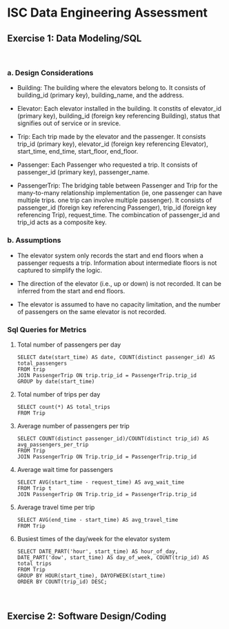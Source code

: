 # ISC Data Engineering Assessment

## Exercise 1: Data Modeling/SQL
&nbsp;

### a. Design Considerations
- Building: The building where the elevators belong to. It consists of building_id (primary key), building_name, and the address. 

- Elevator: Each elevator installed in the building. It constits of elevator_id (primary key), building_id (foreign key referencing Building), status that signifies out of service or in srevice.

- Trip: Each trip made by the elevator and the passenger. It consists trip_id (primary key), elevator_id (foreign key referencing Elevator), start_time, end_time, start_floor, end_floor.

- Passenger: Each Passenger who requested a trip. It consists of passenger_id (primary key), passenger_name.

- PassengerTrip: The bridging table between Passenger and Trip for the many-to-many relationship implementation (ie, one passenger can have multiple trips. one trip can involve multiple passenger). It consists of passenger_id (foreign key referencing Passenger), trip_id (foreign key referencing Trip), request_time. The combincation of passenger_id and trip_id acts as a composite key.


### b. Assumptions 

- The elevator system only records the start and end floors when a passenger requests a trip. Information about intermediate floors is not captured to simplify the logic.

- The direction of the elevator (i.e., up or down) is not recorded. It can be inferred from the start and end floors.

- The elevator is assumed to have no capacity limitation, and the number of passengers on the same elevator is not recorded.

### Sql Queries for Metrics

1.  Total number of passengers per day
  
    ```
    SELECT date(start_time) AS date, COUNT(distinct passenger_id) AS total_passengers
    FROM trip
    JOIN PassengerTrip ON trip.trip_id = PassengerTrip.trip_id
    GROUP by date(start_time)
    ```

2.  Total number of trips per day
  
    ```
    SELECT count(*) AS total_trips
    FROM Trip
    ```

3.  Average number of passengers per trip
  
     ```
     SELECT COUNT(distinct passenger_id)/COUNT(distinct trip_id) AS avg_passengers_per_trip
     FROM Trip
     JOIN PassengerTrip ON Trip.trip_id = PassengerTrip.trip_id
     ```

4.  Average wait time for passengers
  
    ```
    SELECT AVG(start_time - request_time) AS avg_wait_time
    FROM Trip t
    JOIN PassengerTrip ON Trip.trip_id = PassengerTrip.trip_id
    ```

5.  Average travel time per trip
  
    ```
    SELECT AVG(end_time - start_time) AS avg_travel_time
    FROM Trip
    ```

6.  Busiest times of the day/week for the elevator system
  
    ```
    SELECT DATE_PART('hour', start_time) AS hour_of_day, DATE_PART('dow', start_time) AS day_of_week, COUNT(trip_id) AS total_trips
    FROM Trip
    GROUP BY HOUR(start_time), DAYOFWEEK(start_time)
    ORDER BY COUNT(trip_id) DESC;
    ```

&nbsp;

## Exercise 2: Software Design/Coding
&nbsp;
